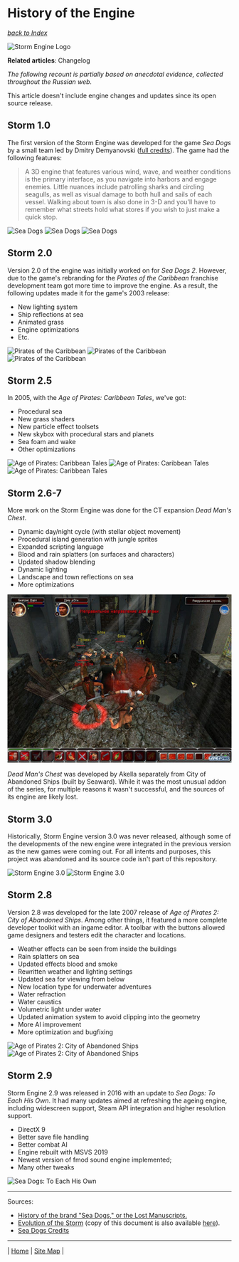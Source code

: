 # History of the Engine
_[back to Index](../index.md)_

![Storm Engine Logo](../media/SE_logo.png)

**Related articles**: Changelog

_The following recount is partially based on anecdotal evidence, collected throughout the Russian web._ 

This article doesn't include engine changes and updates since its open source release.

## Storm 1.0

The first version of the Storm Engine was developed for the game _Sea Dogs_ by a small team led by Dmitry Demyanovski ([full credits](https://www.mobygames.com/game/sea-dogs)). The game had the following features:

> A 3D engine that features various wind, wave, and weather conditions is the primary interface, as you navigate into harbors and engage enemies. Little nuances include patrolling sharks and circling seagulls, as well as visual damage to both hull and sails of each vessel. Walking about town is also done in 3-D and you'll have to remember what streets hold what stores if you wish to just make a quick stop. 

![Sea Dogs](../media/0001/sea_dogs1_port.jpg)
![Sea Dogs](../media/0001/sea_dogs1_sea.jpg)
![Sea Dogs](../media/0001/sea_dogs1_duel.jpg)

## Storm 2.0

Version 2.0 of the engine was initially worked on for _Sea Dogs 2_. However, due to the game's rebranding for the _Pirates of the Caribbean_ franchise development team got more time to improve the engine. As a result, the following updates made it for the game's 2003 release: 

* New lighting system
* Ship reflections at sea
* Animated grass
* Engine optimizations
* Etc.

![Pirates of the Caribbean](../media/0001/potc_sea.jpg)
![Pirates of the Caribbean](../media/0001/potc_duel.jpg)
![Pirates of the Caribbean](../media/0001/potc_jungle.jpg) 

## Storm 2.5

In 2005, with the _Age of Pirates: Caribbean Tales_, we've got:

* Procedural sea
* New grass shaders
* New particle effect toolsets
* New skybox with procedural stars and planets
* Sea foam and wake
* Other optimizations


![Age of Pirates: Caribbean Tales](../media/0001/aop_shore.jpg)
![Age of Pirates: Caribbean Tales](../media/0001/aop_sea.jpg)
![Age of Pirates: Caribbean Tales](../media/0001/aop_town.jpg)

## Storm 2.6-7

More work on the Storm Engine was done for the CT expansion _Dead Man's Chest_. 

* Dynamic day/night cycle (with stellar object movement)
* Procedural island generation with jungle sprites
* Expanded scripting language
* Blood and rain splatters (on surfaces and characters)
* Updated shadow blending
* Dynamic lighting
* Landscape and town reflections on sea
* More optimizations

![Dead Man's Chest](../media/0001/dmc_fight.png)

_Dead Man's Chest_ was developed by Akella separately from City of Abandoned Ships (built by Seaward). While it was the most unusual addon of the series, for multiple reasons it wasn't successful, and the sources of its engine are likely lost. 

## Storm 3.0

Historically, Storm Engine version 3.0 was never released, although some of the developments of the new engine were integrated in the previous version as the new games were coming out. For all intents and purposes, this project was abandoned and its source code isn't part of this repository.

![Storm Engine 3.0](../media/0001/storm3_sea.jpg)
![Storm Engine 3.0](../media/0001/storm3_fort.jpg)

## Storm 2.8

Version 2.8 was developed for the late 2007 release of _Age of Pirates 2: City of Abandoned Ships_. Among other things, it featured a more complete developer toolkit with an ingame editor. A toolbar with the buttons allowed game designers and testers edit the character and locations.

* Weather effects can be seen from inside the buildings
* Rain splatters on sea
* Updated effects blood and smoke
* Rewritten weather and lighting settings
* Updated sea for viewing from below
* New location type for underwater adventures
* Water refraction
* Water caustics
* Volumetric light under water
* Updated animation system to avoid clipping into the geometry
* More AI improvement
* More optimization and bugfixing

![Age of Pirates 2: City of Abandoned Ships](../media/0001/aop2_underwater.jpg)
![Age of Pirates 2: City of Abandoned Ships](../media/0001/aop2_storm.jpg)

## Storm 2.9

Storm Engine 2.9 was released in 2016 with an update to _Sea Dogs: To Each His Own_. It had many updates aimed at refreshing the ageing engine, including widescreen support, Steam API integration and higher resolution support.

* DirectX 9
* Better save file handling
* Better combat AI
* Engine rebuilt with MSVS 2019
* Newest version of fmod sound engine implemented;
* Many other tweaks

![Sea Dogs: To Each His Own](../media/0001/teho_sea.jpg)

---

Sources: 

* [History of the brand "Sea Dogs," or the Lost Manuscripts.](http://forums.corsairs-harbour.ru/showthread.php?t=1288)
* [Evolution of the Storm](http://www.seaward.ru/forum/index.php?showtopic=8599) (copy of this document is also available [here](https://github.com/storm-devs/sd-teho-public/blob/steamapi-isolate/docs/storm_evolution.txt)). 
* [Sea Dogs Credits](https://www.mobygames.com/game/sea-dogs)

---

| [Home](../index.md) | [Site Map](../site-map.md) | 